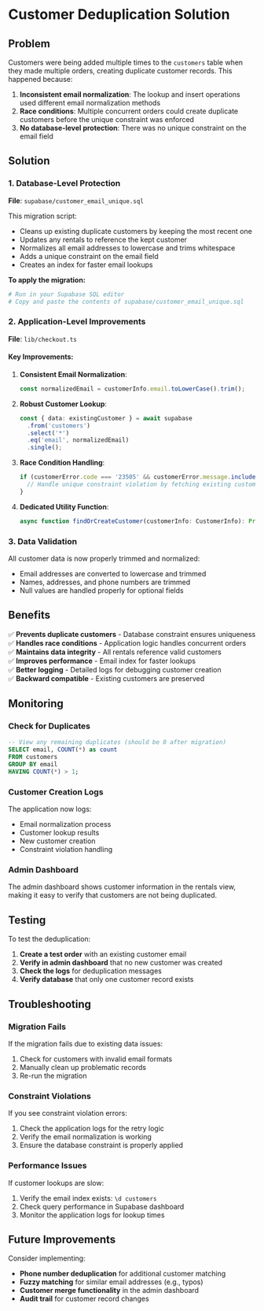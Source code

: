 # Customer Deduplication Solution

## Problem

Customers were being added multiple times to the `customers` table when they made multiple orders, creating duplicate customer records. This happened because:

1. **Inconsistent email normalization**: The lookup and insert operations used different email normalization methods
2. **Race conditions**: Multiple concurrent orders could create duplicate customers before the unique constraint was enforced
3. **No database-level protection**: There was no unique constraint on the email field

## Solution

### 1. Database-Level Protection

**File**: `supabase/customer_email_unique.sql`

This migration script:
- Cleans up existing duplicate customers by keeping the most recent one
- Updates any rentals to reference the kept customer
- Normalizes all email addresses to lowercase and trims whitespace
- Adds a unique constraint on the email field
- Creates an index for faster email lookups

**To apply the migration:**
```bash
# Run in your Supabase SQL editor
# Copy and paste the contents of supabase/customer_email_unique.sql
```

### 2. Application-Level Improvements

**File**: `lib/checkout.ts`

#### Key Improvements:

1. **Consistent Email Normalization**:
   ```typescript
   const normalizedEmail = customerInfo.email.toLowerCase().trim();
   ```

2. **Robust Customer Lookup**:
   ```typescript
   const { data: existingCustomer } = await supabase
     .from('customers')
     .select('*')
     .eq('email', normalizedEmail)
     .single();
   ```

3. **Race Condition Handling**:
   ```typescript
   if (customerError.code === '23505' && customerError.message.includes('email')) {
     // Handle unique constraint violation by fetching existing customer
   }
   ```

4. **Dedicated Utility Function**:
   ```typescript
   async function findOrCreateCustomer(customerInfo: CustomerInfo): Promise<{ id: number; isNew: boolean }>
   ```

### 3. Data Validation

All customer data is now properly trimmed and normalized:
- Email addresses are converted to lowercase and trimmed
- Names, addresses, and phone numbers are trimmed
- Null values are handled properly for optional fields

## Benefits

✅ **Prevents duplicate customers** - Database constraint ensures uniqueness  
✅ **Handles race conditions** - Application logic handles concurrent orders  
✅ **Maintains data integrity** - All rentals reference valid customers  
✅ **Improves performance** - Email index for faster lookups  
✅ **Better logging** - Detailed logs for debugging customer creation  
✅ **Backward compatible** - Existing customers are preserved  

## Monitoring

### Check for Duplicates
```sql
-- View any remaining duplicates (should be 0 after migration)
SELECT email, COUNT(*) as count
FROM customers
GROUP BY email
HAVING COUNT(*) > 1;
```

### Customer Creation Logs
The application now logs:
- Email normalization process
- Customer lookup results
- New customer creation
- Constraint violation handling

### Admin Dashboard
The admin dashboard shows customer information in the rentals view, making it easy to verify that customers are not being duplicated.

## Testing

To test the deduplication:

1. **Create a test order** with an existing customer email
2. **Verify in admin dashboard** that no new customer was created
3. **Check the logs** for deduplication messages
4. **Verify database** that only one customer record exists

## Troubleshooting

### Migration Fails
If the migration fails due to existing data issues:
1. Check for customers with invalid email formats
2. Manually clean up problematic records
3. Re-run the migration

### Constraint Violations
If you see constraint violation errors:
1. Check the application logs for the retry logic
2. Verify the email normalization is working
3. Ensure the database constraint is properly applied

### Performance Issues
If customer lookups are slow:
1. Verify the email index exists: `\d customers`
2. Check query performance in Supabase dashboard
3. Monitor the application logs for lookup times

## Future Improvements

Consider implementing:
- **Phone number deduplication** for additional customer matching
- **Fuzzy matching** for similar email addresses (e.g., typos)
- **Customer merge functionality** in the admin dashboard
- **Audit trail** for customer record changes 